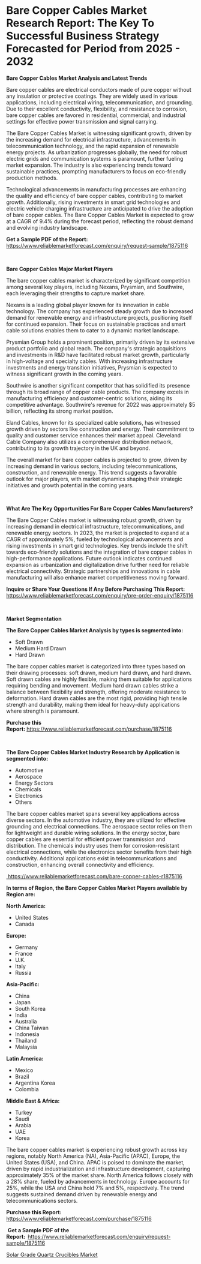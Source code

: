<p><h1>Bare Copper Cables Market Research Report: The Key To Successful Business Strategy Forecasted for Period from 2025 - 2032</h1></p><p><strong>Bare Copper Cables Market Analysis and Latest Trends</strong></p>
<p><p>Bare copper cables are electrical conductors made of pure copper without any insulation or protective coatings. They are widely used in various applications, including electrical wiring, telecommunication, and grounding. Due to their excellent conductivity, flexibility, and resistance to corrosion, bare copper cables are favored in residential, commercial, and industrial settings for effective power transmission and signal carrying.</p><p>The Bare Copper Cables Market is witnessing significant growth, driven by the increasing demand for electrical infrastructure, advancements in telecommunication technology, and the rapid expansion of renewable energy projects. As urbanization progresses globally, the need for robust electric grids and communication systems is paramount, further fueling market expansion. The industry is also experiencing trends toward sustainable practices, prompting manufacturers to focus on eco-friendly production methods.</p><p>Technological advancements in manufacturing processes are enhancing the quality and efficiency of bare copper cables, contributing to market growth. Additionally, rising investments in smart grid technologies and electric vehicle charging infrastructure are anticipated to drive the adoption of bare copper cables. The Bare Copper Cables Market is expected to grow at a CAGR of 9.4% during the forecast period, reflecting the robust demand and evolving industry landscape.</p></p>
<p><strong>Get a Sample PDF of the Report:&nbsp;</strong> <a href="https://www.reliablemarketforecast.com/enquiry/request-sample/1875116?utm_campaign=3324&utm_medium=2&utm_source=Github&utm_content=ia&utm_term=03042025&utm_id=bare-copper-cables">https://www.reliablemarketforecast.com/enquiry/request-sample/1875116</a></p>
<p>&nbsp;</p>
<p><strong>Bare Copper Cables Major Market Players</strong></p>
<p><p>The bare copper cables market is characterized by significant competition among several key players, including Nexans, Prysmian, and Southwire, each leveraging their strengths to capture market share.</p><p>Nexans is a leading global player known for its innovation in cable technology. The company has experienced steady growth due to increased demand for renewable energy and infrastructure projects, positioning itself for continued expansion. Their focus on sustainable practices and smart cable solutions enables them to cater to a dynamic market landscape.</p><p>Prysmian Group holds a prominent position, primarily driven by its extensive product portfolio and global reach. The company's strategic acquisitions and investments in R&D have facilitated robust market growth, particularly in high-voltage and specialty cables. With increasing infrastructure investments and energy transition initiatives, Prysmian is expected to witness significant growth in the coming years.</p><p>Southwire is another significant competitor that has solidified its presence through its broad range of copper cable products. The company excels in manufacturing efficiency and customer-centric solutions, aiding its competitive advantage. Southwire's revenue for 2022 was approximately $5 billion, reflecting its strong market position.</p><p>Eland Cables, known for its specialized cable solutions, has witnessed growth driven by sectors like construction and energy. Their commitment to quality and customer service enhances their market appeal. Cleveland Cable Company also utilizes a comprehensive distribution network, contributing to its growth trajectory in the UK and beyond.</p><p>The overall market for bare copper cables is projected to grow, driven by increasing demand in various sectors, including telecommunications, construction, and renewable energy. This trend suggests a favorable outlook for major players, with market dynamics shaping their strategic initiatives and growth potential in the coming years.</p></p>
<p>&nbsp;</p>
<p><strong>What Are The Key Opportunities For Bare Copper Cables Manufacturers?</strong></p>
<p><p>The Bare Copper Cables market is witnessing robust growth, driven by increasing demand in electrical infrastructure, telecommunications, and renewable energy sectors. In 2023, the market is projected to expand at a CAGR of approximately 5%, fueled by technological advancements and rising investments in smart grid technologies. Key trends include the shift towards eco-friendly solutions and the integration of bare copper cables in high-performance applications. Future outlook indicates continued expansion as urbanization and digitalization drive further need for reliable electrical connectivity. Strategic partnerships and innovations in cable manufacturing will also enhance market competitiveness moving forward.</p></p>
<p><strong>Inquire or Share Your Questions If Any Before Purchasing This Report:</strong> <a href="https://www.reliablemarketforecast.com/enquiry/pre-order-enquiry/1875116?utm_campaign=3324&utm_medium=2&utm_source=Github&utm_content=ia&utm_term=03042025&utm_id=bare-copper-cables">https://www.reliablemarketforecast.com/enquiry/pre-order-enquiry/1875116</a></p>
<p>&nbsp;</p>
<p><strong>Market Segmentation</strong></p>
<p><strong>The Bare Copper Cables Market Analysis by types is segmented into:</strong></p>
<p><ul><li>Soft Drawn</li><li>Medium Hard Drawn</li><li>Hard Drawn</li></ul></p>
<p><p>The bare copper cables market is categorized into three types based on their drawing processes: soft drawn, medium hard drawn, and hard drawn. Soft drawn cables are highly flexible, making them suitable for applications requiring bending and movement. Medium hard drawn cables strike a balance between flexibility and strength, offering moderate resistance to deformation. Hard drawn cables are the most rigid, providing high tensile strength and durability, making them ideal for heavy-duty applications where strength is paramount.</p></p>
<p><strong>Purchase this Report:&nbsp;</strong><a href="https://www.reliablemarketforecast.com/purchase/1875116?utm_campaign=3324&utm_medium=2&utm_source=Github&utm_content=ia&utm_term=03042025&utm_id=bare-copper-cables">https://www.reliablemarketforecast.com/purchase/1875116</a></p>
<p>&nbsp;</p>
<p><strong>The Bare Copper Cables Market Industry Research by Application is segmented into:</strong></p>
<p><ul><li>Automotive</li><li>Aerospace</li><li>Energy Sectors</li><li>Chemicals</li><li>Electronics</li><li>Others</li></ul></p>
<p><p>The bare copper cables market spans several key applications across diverse sectors. In the automotive industry, they are utilized for effective grounding and electrical connections. The aerospace sector relies on them for lightweight and durable wiring solutions. In the energy sector, bare copper cables are essential for efficient power transmission and distribution. The chemicals industry uses them for corrosion-resistant electrical connections, while the electronics sector benefits from their high conductivity. Additional applications exist in telecommunications and construction, enhancing overall connectivity and efficiency.</p></p>
<p><a href="https://www.reliablemarketforecast.com/bare-copper-cables-r1875116?utm_campaign=3324&utm_medium=2&utm_source=Github&utm_content=ia&utm_term=03042025&utm_id=bare-copper-cables">&nbsp;https://www.reliablemarketforecast.com/bare-copper-cables-r1875116</a></p>
<p><strong>In terms of Region, the Bare Copper Cables Market Players available by Region are:</strong></p>
<p>
    <p> <strong> North America: </strong>
        <ul>
            <li>United States</li>
            <li>Canada</li>
        </ul>
        </p> 
    <p> <strong> Europe: </strong>
        <ul>
            <li>Germany</li>
            <li>France</li>
            <li>U.K.</li>
            <li>Italy</li>
            <li>Russia</li>
        </ul>
        </p> 
    <p> <strong> Asia-Pacific: </strong>
        <ul>
            <li>China</li>
            <li>Japan</li>
            <li>South Korea</li>
            <li>India</li>
            <li>Australia</li>
            <li>China Taiwan</li>
            <li>Indonesia</li>
            <li>Thailand</li>
            <li>Malaysia</li>
        </ul>
        </p> 
    <p> <strong> Latin America: </strong>
        <ul>
            <li>Mexico</li>
            <li>Brazil</li>
            <li>Argentina Korea</li>
            <li>Colombia</li>
        </ul>
        </p> 
    <p> <strong> Middle East & Africa: </strong>
        <ul>
            <li>Turkey</li>
            <li>Saudi</li>
            <li>Arabia</li>
            <li>UAE</li>
            <li>Korea</li>
        </ul>
    </p>
    </p>
<p><p>The bare copper cables market is experiencing robust growth across key regions, notably North America (NA), Asia-Pacific (APAC), Europe, the United States (USA), and China. APAC is poised to dominate the market, driven by rapid industrialization and infrastructure development, capturing approximately 35% of the market share. North America follows closely with a 28% share, fueled by advancements in technology. Europe accounts for 25%, while the USA and China hold 7% and 5%, respectively. The trend suggests sustained demand driven by renewable energy and telecommunications sectors.</p></p>
<p><strong>Purchase this Report: </strong><a href="https://www.reliablemarketforecast.com/purchase/1875116?utm_campaign=3324&utm_medium=2&utm_source=Github&utm_content=ia&utm_term=03042025&utm_id=bare-copper-cables">https://www.reliablemarketforecast.com/purchase/1875116</a></p>
<p>&nbsp;<strong>Get a Sample PDF of the Report:&nbsp;&nbsp;</strong><a href="https://www.reliablemarketforecast.com/enquiry/request-sample/1875116?utm_campaign=3324&utm_medium=2&utm_source=Github&utm_content=ia&utm_term=03042025&utm_id=bare-copper-cables">https://www.reliablemarketforecast.com/enquiry/request-sample/1875116</a></p>
<p><strong></strong></p>
<p><p><a href="https://github.com/vassihucz/Market-Research-Report-List-1/blob/main/solar-grade-quartz-crucibles-market.md?utm_campaign=3324&utm_medium=2&utm_source=Github&utm_content=ia&utm_term=03042025&utm_id=bare-copper-cables">Solar Grade Quartz Crucibles Market</a></p></p>